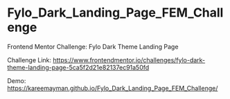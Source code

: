 # Fylo_Dark_Landing_Page_FEM_Challenge
Frontend Mentor Challenge: Fylo Dark Theme Landing Page

Challenge Link: https://www.frontendmentor.io/challenges/fylo-dark-theme-landing-page-5ca5f2d21e82137ec91a50fd

Demo: https://kareemayman.github.io/Fylo_Dark_Landing_Page_FEM_Challenge/

